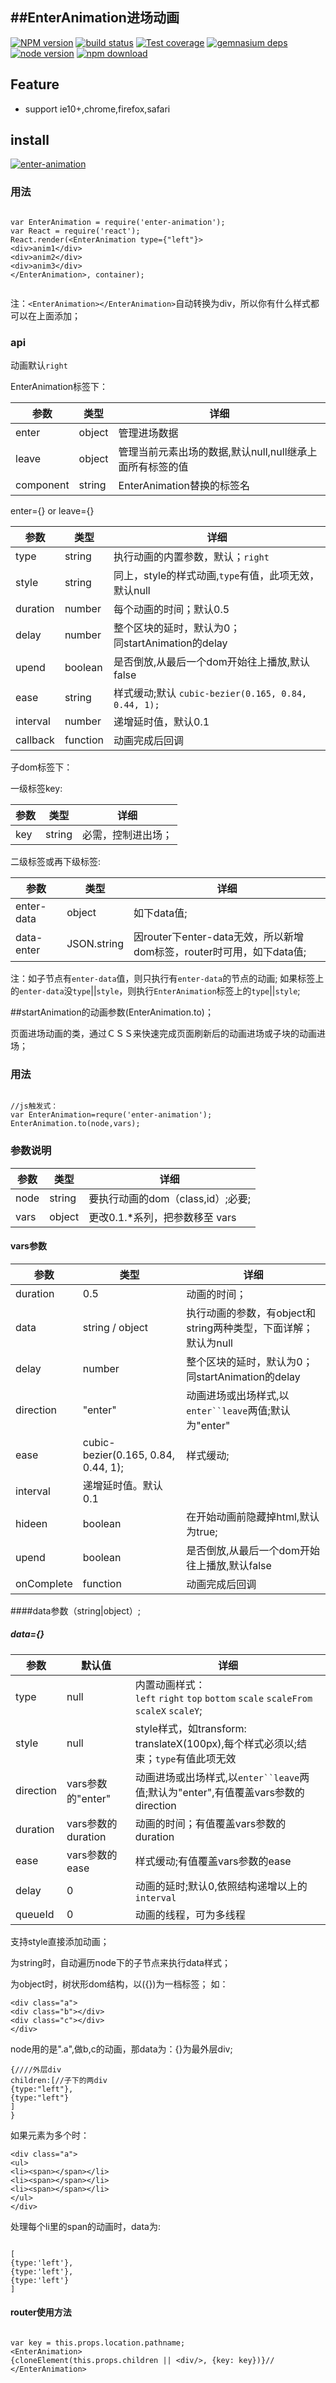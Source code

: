 ##EnterAnimation进场动画
---

[![NPM version][npm-image]][npm-url]
[![build status][travis-image]][travis-url]
[![Test coverage][coveralls-image]][coveralls-url]
[![gemnasium deps][gemnasium-image]][gemnasium-url]
[![node version][node-image]][node-url]
[![npm download][download-image]][download-url]

[npm-image]: http://img.shields.io/npm/v/enter-animation.svg?style=flat-square
[npm-url]: http://npmjs.org/package/enter-animation
[travis-image]: https://img.shields.io/travis/react-component/animate.svg?style=flat-square
[travis-url]: https://travis-ci.org/react-component/animate
[coveralls-image]: https://img.shields.io/coveralls/react-component/animate.svg?style=flat-square
[coveralls-url]: https://coveralls.io/r/react-component/animate?branch=master
[gemnasium-image]: http://img.shields.io/gemnasium/react-component/animate.svg?style=flat-square
[gemnasium-url]: https://gemnasium.com/react-component/animate
[node-image]: https://img.shields.io/badge/node.js-%3E=_0.10-green.svg?style=flat-square
[node-url]: http://nodejs.org/download/
[download-image]: https://img.shields.io/npm/dm/enter-animation.svg?style=flat-square
[download-url]: https://npmjs.org/package/enter-animation

## Feature

* support ie10+,chrome,firefox,safari

## install

[![enter-animation](https://nodei.co/npm/enter-animation.png)](https://npmjs.org/package/enter-animation)

### 用法
<pre><code>
var EnterAnimation = require('enter-animation');
var React = require('react');
React.render(&lt;EnterAnimation type={"left"}&gt
&lt;div&gtanim1&lt;/div&gt
&lt;div&gtanim2&lt;/div&gt
&lt;div&gtanim3&lt;/div&gt
&lt;/EnterAnimation&gt, container);

</code></pre>

注：`<EnterAnimation></EnterAnimation>`自动转换为div，所以你有什么样式都可以在上面添加；

### api
动画默认`right`

EnterAnimation标签下：


|参数             |类型    |详细                                                 |
|-----------------|-------|----------------------------------------------------|
|enter|object|管理进场数据|
|leave|object|管理当前元素出场的数据,默认null,null继承上面所有标签的值 |
|component|string|EnterAnimation替换的标签名|

enter={} or leave={}

|参数             |类型    |详细                                                 |
|-----------------|-------|----------------------------------------------------|
|type|string|执行动画的内置参数，默认；`right`  |
|style|string|同上，style的样式动画,`type`有值，此项无效， 默认null|
|duration    |number             |每个动画的时间；默认0.5|
|delay       |number|整个区块的延时，默认为0；</br>同startAnimation的delay|
|upend       |boolean|是否倒放,从最后一个dom开始往上播放,默认false|
|ease             |string|样式缓动;默认 `cubic-bezier(0.165, 0.84, 0.44, 1);`|
|interval|number|递增延时值，默认0.1|
|callback|function|动画完成后回调|

子dom标签下：

一级标签key:

|参数             |类型    |详细                                                 |
|-----------------|-------|----------------------------------------------------|
|key|string|必需，控制进出场；|

二级标签或再下级标签:

|参数             |类型    |详细                                                 |
|-----------------|-------|----------------------------------------------------|
|enter-data       |object            |如下data值;|
|data-enter       |JSON.string            |因router下enter-data无效，所以新增dom标签，router时可用，如下data值;|

注：如子节点有`enter-data`值，则只执行有`enter-data`的节点的动画;
如果标签上的`enter-data`没`type`||`style`，则执行`EnterAnimation`标签上的`type`||`style`;

##startAnimation的动画参数(EnterAnimation.to)；

页面进场动画的类，通过ＣＳＳ来快速完成页面刷新后的动画进场或子块的动画进场；

### 用法
<pre><code>
//js触发式：
var EnterAnimation=requre('enter-animation');
EnterAnimation.to(node,vars);</code></pre>

### 参数说明

|参数             |类型    |详细                                                 |
|-----------------|-------|----------------------------------------------------|
|node             |string|要执行动画的dom（class,id）;必要;  |
|vars|object|更改0.1.*系列，把参数移至 vars |

#### vars参数
|参数             |类型    |详细                                                 |
|-----------------|-------|----------------------------------------------------|
|duration    |0.5             |动画的时间；|
|data             |string / object|执行动画的参数，有object和string两种类型，下面详解；默认为null|
|delay|number|整个区块的延时，默认为0；</br>同startAnimation的delay|
|direction   |"enter"         |动画进场或出场样式,以`enter``leave`两值;默认为"enter"|
|ease             |cubic-bezier(0.165, 0.84, 0.44, 1);|样式缓动;|
|interval         |递增延时值。默认0.1|
|hideen           |boolean|在开始动画前隐藏掉html,默认为true;                     |
|upend       |boolean|是否倒放,从最后一个dom开始往上播放,默认false|
|onComplete    |function |动画完成后回调|

####data参数（string|object）;
##### data={}
|参数             |默认值           |详细                                                 |
|-----------------|----------------|----------------------------------------------------|
|type            |null            |内置动画样式：<br/>`left` `right` `top` `bottom` `scale` `scaleFrom` `scaleX` `scaleY`;|
|style            |null           |style样式，如transform: translateX(100px),每个样式必须以;结束；`type`有值此项无效|
|direction        |vars参数的"enter" |动画进场或出场样式,以`enter``leave`两值;默认为"enter",有值覆盖vars参数的direction|
|duration         |vars参数的duration             |动画的时间；有值覆盖vars参数的duration|
|ease             |vars参数的ease|样式缓动;有值覆盖vars参数的ease|
|delay            |0               |动画的延时;默认0,依照结构递增以上的`interval`|
|queueId          |0               |动画的线程，可为多线程|

支持style直接添加动画；

为string时，自动遍历node下的子节点来执行data样式；


为object时，树状形dom结构，以({})为一档标签；
如：

<pre><code>&lt;div class="a"&gt;
&lt;div class="b"&gt;&lt;/div&gt;
&lt;div class="c"&gt;&lt;/div&gt;
&lt;/div&gt;</code></pre>

node用的是".a",做b,c的动画，那data为：{}为最外层div;
<pre><code>{////外层div
children:[//子下的两div
{type:"left"},
{type:"left"}
]
}</code></pre>

如果元素为多个时：

<pre><code>&lt;div class="a"&gt;
&lt;ul&gt;
&lt;li&gt;&lt;span&gt;&lt;/span&gt;&lt;/li&gt;
&lt;li&gt;&lt;span&gt;&lt;/span&gt;&lt;/li&gt;
&lt;li&gt;&lt;span&gt;&lt;/span&gt;&lt;/li&gt;
&lt;/ul&gt;
&lt;/div&gt;</code></pre>

处理每个li里的span的动画时，data为:

<pre><code>
[
{type:'left'},
{type:'left'},
{type:'left'}
]
</code></pre>



#### router使用方法

<pre><code>
var key = this.props.location.pathname;
&lt;EnterAnimation&gt
{cloneElement(this.props.children || &lt;div/&gt, {key: key})}//
&lt;/EnterAnimation&gt
</code></pre>
